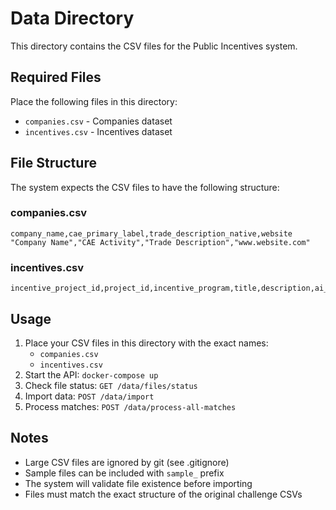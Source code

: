 # Data Directory

This directory contains the CSV files for the Public Incentives system.

## Required Files

Place the following files in this directory:

- `companies.csv` - Companies dataset
- `incentives.csv` - Incentives dataset

## File Structure

The system expects the CSV files to have the following structure:

### companies.csv
```csv
company_name,cae_primary_label,trade_description_native,website
"Company Name","CAE Activity","Trade Description","www.website.com"
```

### incentives.csv
```csv
incentive_project_id,project_id,incentive_program,title,description,ai_description,document_urls,date_publication,date_start,date_end,total_budget,status,all_data,created_at,updated_at,eligibility_criteria,source_link,gcs_document_urls
```

## Usage

1. Place your CSV files in this directory with the exact names:
   - `companies.csv`
   - `incentives.csv`
2. Start the API: `docker-compose up`
3. Check file status: `GET /data/files/status`
4. Import data: `POST /data/import`
5. Process matches: `POST /data/process-all-matches`

## Notes

- Large CSV files are ignored by git (see .gitignore)
- Sample files can be included with `sample_` prefix
- The system will validate file existence before importing
- Files must match the exact structure of the original challenge CSVs
